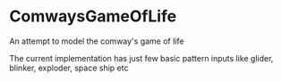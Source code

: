 # ComwaysGameOfLife
An attempt to model the comway's game of life

The current implementation has just few basic pattern inputs like glider, blinker, exploder, space ship etc
